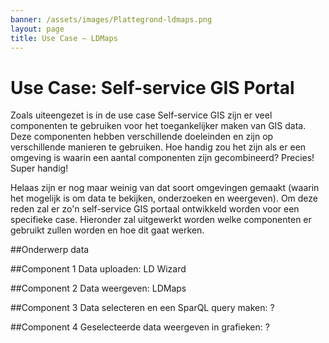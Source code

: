 ```yaml
---
banner: /assets/images/Plattegrond-ldmaps.png
layout: page
title: Use Case ― LDMaps
---
```

# Use Case: Self-service GIS Portal

Zoals uiteengezet is in de use case Self-service GIS zijn er veel componenten te gebruiken voor het toegankelijker maken van 
GIS data. Deze componenten hebben verschillende doeleinden en zijn op verschillende manieren te gebruiken. Hoe handig zou het zijn 
als er een omgeving is waarin een aantal componenten zijn gecombineerd? Precies! Super handig!

Helaas zijn er nog maar weinig van dat soort omgevingen gemaakt (waarin het mogelijk is om data te bekijken, onderzoeken en weergeven). 
Om deze reden zal er zo'n self-service GIS portaal ontwikkeld worden voor een specifieke case. Hieronder zal uitgewerkt 
worden welke componenten er gebruikt zullen worden en hoe dit gaat werken.

##Onderwerp data 


##Component 1 Data uploaden: LD Wizard

##Component 2 Data weergeven: LDMaps



##Component 3 Data selecteren en een SparQL query maken: ?

##Component 4 Geselecteerde data weergeven in grafieken: ?




